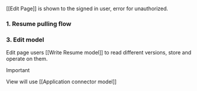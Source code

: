 [[Edit Page]] is shown to the signed in user, error for unauthorized. 
### 1. Resume pulling flow

### 3. Edit model

Edit page users [[Write Resume model]] to read different versions, store and operate on them.

>[!Important]
>View will use [[Application connector model]]